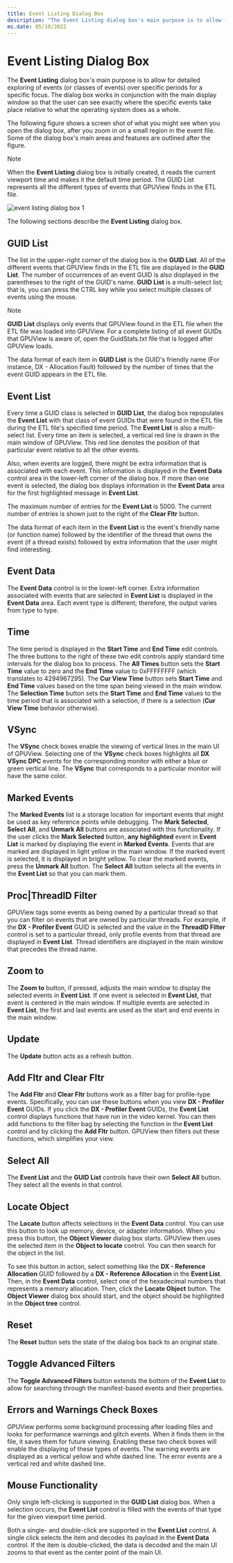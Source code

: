 ```yaml
---
title: Event Listing Dialog Box
description: "The Event Listing dialog box's main purpose is to allow for detailed exploring of events (or classes of events) over specific periods for a specific focus."
ms.date: 05/10/2022
---
```


# Event Listing Dialog Box  

The **Event Listing** dialog box's main purpose is to allow for detailed exploring of events (or classes of events) over specific periods for a specific focus. The dialog box works in conjunction with the main display window so that the user can see exactly where the specific events take place relative to what the operating system does as a whole.  

The following figure shows a screen shot of what you might see when you open the dialog box, after you zoom in on a small region in the event file. Some of the dialog box's main areas and features are outlined after the figure.  

> [!NOTE]
> When the **Event Listing** dialog box is initially created, it reads the current viewport time and makes it the default time period. The GUID List represents all the different types of events that GPUView finds in the ETL file.

![event listing dialog box 1](\Images\event-listing-dialog-box-1.png)

The following sections describe the **Event Listing** dialog box.  

## GUID List

The list in the upper-right corner of the dialog box is the **GUID List**. All of the different events that GPUView finds in the ETL file are displayed in the **GUID List**. The number of occurrences of an event GUID is also displayed in the parentheses to the right of the GUID's name. **GUID List** is a multi-select list; that is, you can press the CTRL key while you select multiple classes of events using the mouse.  

> [!NOTE]
> **GUID List** displays only events that GPUView found in the ETL file when the ETL file was loaded into GPUView. For a complete listing of all event GUIDs that GPUView is aware of, open the GuidStats.txt file that is logged after GPUView loads.  

The data format of each item in **GUID List** is the GUID's friendly name (For instance, DX - Allocation Fault) followed by the number of times that the event GUID appears in the ETL file.  

## Event List 

Every time a GUID class is selected in **GUID List**, the dialog box repopulates the **Event List** with that class of event GUIDs that were found in the ETL file during the ETL file's specified time period. The **Event List** is also a multi-select list. Every time an item is selected, a vertical red line is drawn in the main window of GPUView. This red line denotes the position of that particular event relative to all the other events.  

Also, when events are logged, there might be extra information that is associated with each event. This information is displayed in the **Event Data** control area in the lower-left corner of the dialog box. If more than one event is selected, the dialog box displays information in the **Event Data** area for the first highlighted message in **Event List**.   

The maximum number of entries for the **Event List** is 5000. The current number of entries is shown just to the right of the **Clear Fltr** button.   

The data format of each item in the **Event List** is the event's friendly name (or function name) followed by the identifier of the thread that owns the event (if a thread exists) followed by extra information that the user might find interesting.  

## Event Data  

The **Event Data** control is in the lower-left corner. Extra information associated with events that are selected in **Event List** is displayed in the **Event Data** area. Each event type is different; therefore, the output varies from type to type.  

## Time  

The time period is displayed in the **Start Time** and **End Time** edit controls. The three buttons to the right of these two edit controls apply standard time intervals for the dialog box to process. The **All Times** button sets the **Start Time** value to zero and the **End Time** value to 0xFFFFFFFF (which translates to 4294967295). The **Cur View Time** button sets **Start Time** and **End Time** values based on the time span being viewed in the main window. The **Selection Time** button sets the **Start Time** and **End Time** values to the time period that is associated with a selection, if there is a selection (**Cur View Time** behavior otherwise).

## VSync

The **VSync** check boxes enable the viewing of vertical lines in the main UI of GPUView. Selecting one of the **VSync** check boxes highlights all **DX VSync DPC** events for the corresponding monitor with either a blue or green vertical line. The **VSync** that corresponds to a particular monitor will have the same color.  


## Marked Events

The **Marked Events** list is a storage location for important events that might be used as key reference points while debugging. The **Mark Selected**, **Select All**, and **Unmark All** buttons are associated with this functionality. If the user clicks the **Mark Selected** button, **any highlighted** event in **Event List** is marked by displaying the event in **Marked Events**. Events that are marked are displayed in light yellow in the main window. If the marked event is selected, it is displayed in bright yellow. To clear the marked events, press the **Unmark All** button. The **Select All** button selects all the events in the **Event List** so that you can mark them.  


## Proc|ThreadID Filter

GPUView tags some events as being owned by a particular thread so that you can filter on events that are owned by particular threads. For example, if the **DX - Profiler Event** GUID is selected and the value in the **ThreadID Filter** control is set to a particular thread, only profile events from that thread are displayed in **Event List**. Thread identifiers are displayed in the main window that precedes the thread name.  

## Zoom to

The **Zoom to** button, if pressed, adjusts the main window to display the selected events in **Event List**. If one event is selected in **Event List**, that event is centered in the main window. If multiple events are selected in **Event List**, the first and last events are used as the start and end events in the main window.  

## Update 

The **Update** button acts as a refresh button.

## Add Fltr and Clear Fltr

The **Add Fltr** and **Clear Fltr** buttons work as a filter bag for profile-type events. Specifically, you can use these buttons when you view **DX - Profiler Event** GUIDs. If you click the **DX - Profiler Event** GUIDs, the **Event List** control displays functions that have run in the video kernel. You can then add functions to the filter bag by selecting the function in the **Event List** control and by clicking the **Add Fltr** button. GPUView then filters out these functions, which simplifies your view.  

## Select All

The **Event List** and the **GUID List** controls have their own **Select All** button. They select all the events in that control.  

## Locate Object

The **Locate** button affects selections in the **Event Data** control. You can use this button to look up memory, device, or adapter information. When you press this button, the **Object Viewer** dialog box starts. GPUView then uses the selected item in the **Object to locate** control. You can then search for the object in the list.  

To see this button in action, select something like the **DX - Reference Allocation** GUID followed by a **DX - Reference Allocation** in the **Event List**. Then, in the **Event Data** control, select one of the hexadecimal numbers that represents a memory allocation. Then, click the **Locate Object** button. The **Object Viewer** dialog box should start, and the object should be highlighted in the **Object tree** control.  


## Reset

The **Reset** button sets the state of the dialog box back to an original state.  

## Toggle Advanced Filters

The **Toggle Advanced Filters** button extends the bottom of the **Event List** to allow for searching through the manifest-based events and their properties.   

## Errors and Warnings Check Boxes

GPUView performs some background processing after loading files and looks for performance warnings and glitch events. When it finds them in the file, it saves them for future viewing. Enabling these two check boxes will enable the displaying of these types of events. The warning events are displayed as a vertical yellow and white dashed line. The error events are a vertical red and white dashed line.  

## Mouse Functionality

Only single left-clicking is supported in the **GUID List** dialog box. When a selection occurs, the **Event List** control is filled with the events of that type for the given viewport time period.  

Both a single- and double-click are supported in the **Event List** control. A single click selects the item and decodes its payload in the **Event Data** control. If the item is double-clicked, the data is decoded and the main UI zooms to that event as the center point of the main UI.  
